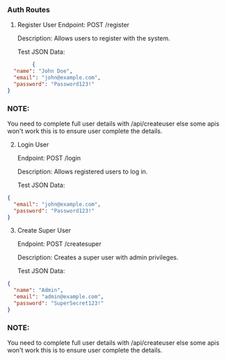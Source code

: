 ### Auth Routes

1. Register User
   Endpoint: POST /register

   Description: Allows users to register with the system.

   Test JSON Data:
```json
        {
  "name": "John Doe",
  "email": "john@example.com",
  "password": "Password123!"
}
```
### NOTE:
You need to complete full user details with /api/createuser else some apis won't work this is to ensure user complete the details.

2. Login User

    Endpoint: POST /login

    Description: Allows registered users to log in.

    Test JSON Data:
```json
{
  "email": "john@example.com",
  "password": "Password123!"
}
```

3. Create Super User

    Endpoint: POST /createsuper

    Description: Creates a super user with admin privileges.

    Test JSON Data:
```json
{
  "name": "Admin",
  "email": "admin@example.com",
  "password": "SuperSecret123!"
}
```
### NOTE:
You need to complete full user details with /api/createuser else some apis won't work this is to ensure user complete the details.
